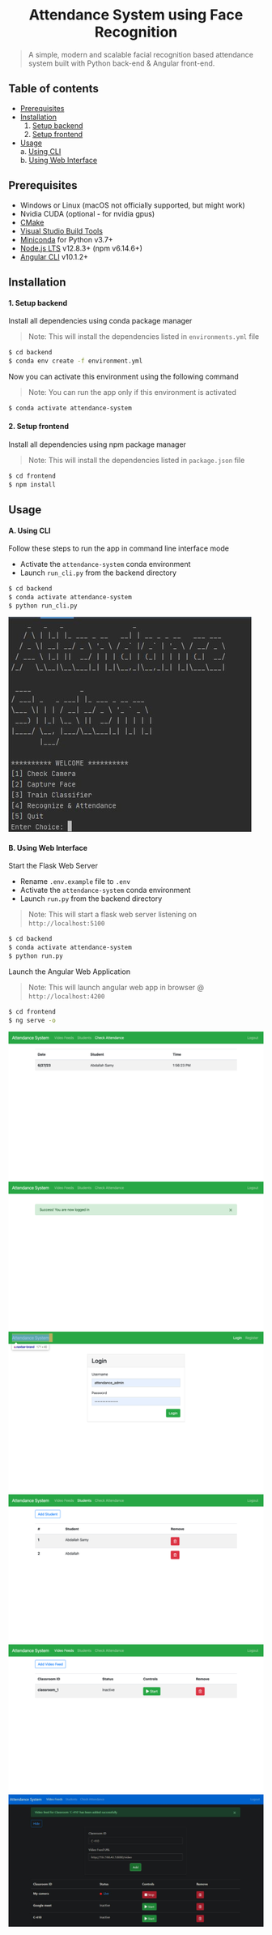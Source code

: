 <h1 align="center">Attendance System using Face Recognition</h1>



> A simple, modern and scalable facial recognition based attendance system 
> built with Python back-end & Angular front-end.

## Table of contents
* [Prerequisites](#prerequisites)
* [Installation](#installation)
    1. [Setup backend](#1-setup-backend)
    2. [Setup frontend](#2-setup-frontend)
* [Usage](#usage)\
    a. [Using CLI](#a-using-cli)\
    b. [Using Web Interface](#b-using-web-interface)

## Prerequisites

* Windows or Linux (macOS not officially supported, but might work)
* Nvidia CUDA (optional - for nvidia gpus)
* [CMake](https://cmake.org/download/)
* [Visual Studio Build Tools](https://visualstudio.microsoft.com/downloads/#build-tools-for-visual-studio-2019)
* [Miniconda](https://docs.conda.io/en/latest/miniconda.html) for Python v3.7+
* [Node.js LTS](https://nodejs.org/en/) v12.8.3+ (npm v6.14.6+)
* [Angular CLI](https://cli.angular.io/) v10.1.2+

## Installation

#### 1. Setup backend

Install all dependencies using conda package manager
> Note: This will install the dependencies listed in `environments.yml` file
```sh
$ cd backend
$ conda env create -f environment.yml
```
Now you can activate this environment using the following command
> Note: You can run the app only if this environment is activated
```sh
$ conda activate attendance-system
```

#### 2. Setup frontend
Install all dependencies using npm package manager
> Note: This will install the dependencies listed in `package.json` file
```sh
$ cd frontend
$ npm install
```

## Usage

#### A. Using CLI
Follow these steps to run the app in command line interface mode
* Activate the `attendance-system` conda environment
* Launch `run_cli.py` from the backend directory
```sh
$ cd backend
$ conda activate attendance-system
$ python run_cli.py
```
![cli_snip](screenshots/cli_snip.JPG)

#### B. Using Web Interface
Start the Flask Web Server 
* Rename `.env.example` file to `.env`
* Activate the `attendance-system` conda environment
* Launch `run.py` from the backend directory
> Note: This will start a flask web server listening on `http://localhost:5100`
```sh
$ cd backend
$ conda activate attendance-system
$ python run.py
```
Launch the Angular Web Application
> Note: This will launch angular web app in browser @ `http://localhost:4200`
```sh
$ cd frontend
$ ng serve -o
```
![web_snip](screenshots/1.png)
![web_snip](screenshots/2.png)
![web_snip](screenshots/3.png)
![web_snip](screenshots/4.png)
![web_snip](screenshots/5.png)
![web_snip](screenshots/web_snip.JPG)
